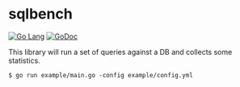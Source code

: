 # sqlbench

[![Go Lang](http://kavehmz.github.io/static/gopher/gopher-front.svg)](https://golang.org/)
[![GoDoc](https://godoc.org/github.com/kavehmz/prime?status.svg)](http://godoc.org/github.com/travelaudience/sqlbench)

This library will run a set of queries against a DB and collects some statistics.

```
$ go run example/main.go -config example/config.yml
```
